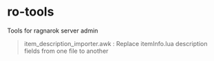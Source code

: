 # ro-tools
Tools for ragnarok server admin

>item_description_importer.awk
> : Replace itemInfo.lua description fields from one file to another
